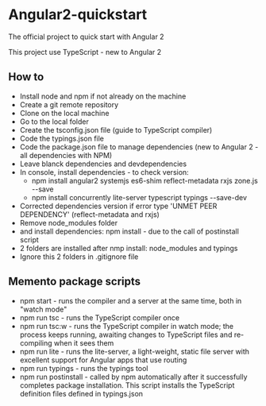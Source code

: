 # Angular2-quickstart
The official project to quick start with Angular 2

This project use TypeScript - new to Angular 2

## How to
- Install node and npm if not already on the machine
- Create a git remote repository
- Clone on the local machine
- Go to the local folder
- Create the tsconfig.json file (guide to TypeScript compiler)
- Code the typings.json file
- Code the package.json file to manage dependencies (new to Angular 2 - all dependencies with NPM)
- Leave blanck dependencies and devdependencies
- In console, install dependencies - to check version:
    - npm install angular2 systemjs es6-shim reflect-metadata rxjs zone.js --save
    - npm install concurrently lite-server typescript typings --save-dev
- Corrected dependencies version if error type 'UNMET PEER DEPENDENCY' (reflect-metadata and rxjs)
- Remove node_modules folder
- and install dependencies: npm install - due to the call of postinstall script
- 2 folders are installed after nmp install: node_modules and typings
- Ignore this 2 folders in .gitignore file

## Memento package scripts
- npm start - runs the compiler and a server at the same time, both in "watch mode"
- npm run tsc - runs the TypeScript compiler once
- npm run tsc:w - runs the TypeScript compiler in watch mode; the process keeps running, awaiting changes to TypeScript files and re-compiling when it sees them
- npm run lite - runs the lite-server, a light-weight, static file server with excellent support for Angular apps that use routing
- npm run typings - runs the typings tool
- npm run postinstall - called by npm automatically after it successfully completes package installation. This script installs the TypeScript definition files defined in typings.json
